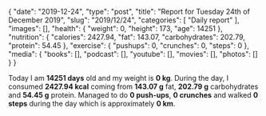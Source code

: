 {
    "date": "2019-12-24",
    "type": "post",
    "title": "Report for Tuesday 24th of December 2019",
    "slug": "2019\/12\/24",
    "categories": [
        "Daily report"
    ],
    "images": [],
    "health": {
        "weight": 0,
        "height": 173,
        "age": 14251
    },
    "nutrition": {
        "calories": 2427.94,
        "fat": 143.07,
        "carbohydrates": 202.79,
        "protein": 54.45
    },
    "exercise": {
        "pushups": 0,
        "crunches": 0,
        "steps": 0
    },
    "media": {
        "books": [],
        "podcast": [],
        "youtube": [],
        "movies": [],
        "photos": []
    }
}

Today I am <strong>14251 days</strong> old and my weight is <strong>0 kg</strong>. During the day, I consumed <strong>2427.94 kcal</strong> coming from <strong>143.07 g</strong> fat, <strong>202.79 g</strong> carbohydrates and <strong>54.45 g</strong> protein. Managed to do <strong>0 push-ups</strong>, <strong>0 crunches</strong> and walked <strong>0 steps</strong> during the day which is approximately <strong>0 km</strong>.